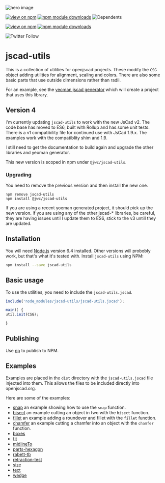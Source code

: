 ![hero image](./images/rabett-tb.png)

[![view on npm](http://img.shields.io/npm/v/jscad-utils.svg)](https://www.npmjs.org/package/jscad-utils)
[![npm module downloads](http://img.shields.io/npm/dt/jscad-utils.svg)](https://www.npmjs.org/package/jscad-utils)
![Dependents](http://img.shields.io/librariesio/dependents/npm/jscad-utils)

[![view on npm](http://img.shields.io/npm/v/@jwc/jscad-utils.svg)](https://www.npmjs.org/package/@jwc/jscad-utils)
[![npm module
downloads](http://img.shields.io/npm/dt/@jwc/jscad-utils.svg)](https://www.npmjs.org/package/@jwc/jscad-utils)

![Twitter Follow](https://img.shields.io/twitter/follow/johnwebbcole?label=Follow&style=social)

# jscad-utils

This is a collection of utilities for openjscad projects. These modify the `CSG` object adding utilities for alignment,
scaling and colors. There are also some basic parts that use outside dimensions rather than radii.

For an example, see the [yeoman jscad generator](https://www.npmjs.com/package/generator-jscad) which will create a
project that uses this library.

## Version 4

I'm currently updating `jscad-utils` to work with the new JsCad v2. The code base has moved to ES6, built with Rollup
and has some unit tests. There is a v1 compatibility file for continued use with JsCad 1.9.x. The examples work with the
compatiblity shim and 1.9.

I still need to get the documentation to build again and upgrade the other libraries and yeoman generator.

This new version is scoped in npm under `@jwc/jscad-utils`.

### Upgrading

You need to remove the previous version and then install the new one.

```
npm remove jscad-utils
npm install @jwc/jscad-utils
```

If you are using a recent yoeman generated project, it should pick up the new version. If you are using any of the other
jscad-\* libraries, be careful, they are having issues until I update them to ES6, stick to the v3 untill they are
updated.

## Installation

You will need [Node.js](https://nodejs.org) version 6.4 installed. Other versions will probobly work, but that's what
it's tested with. Install `jscad-utils` using NPM:

```bash
npm install --save jscad-utils
```

## Basic usage

To use the utilities, you need to include the `jscad-utils.jscad`.

```javascript
include('node_modules/jscad-utils/jscad-utils.jscad');

main() {
util.init(CSG);

}
```

## Publishing

Use [np](https://github.com/sindresorhus/np) to publish to NPM.

## Examples

Examples are placed in the `dist` directory with the `jscad-utils.jscad` file injected into them. This allows the files to be included directly into openjscad.org.

Here are some of the examples:

- [snap](http://openjscad.org/#https://gitlab.com/johnwebbcole/jscad-utils/raw/master/dist/examples/snap.jscad) an example showing how to use the `snap` function.
- [bisect](http://openjscad.org/#https://gitlab.com/johnwebbcole/jscad-utils/raw/master/dist/examples/bisect.jscad) an example cutting an object in two with the `bisect` function.
- [fillet](http://openjscad.org/#https://gitlab.com/johnwebbcole/jscad-utils/raw/master/dist/examples/fillet.jscad) an example adding a roundover and fillet with the `fillet` function.
- [chamfer](http://openjscad.org/#https://gitlab.com/johnwebbcole/jscad-utils/raw/master/dist/examples/chamfer.jscad) an example cutting a chamfer into an object with the `chamfer` function.
- [boxes](http://openjscad.org/#https://gitlab.com/johnwebbcole/jscad-utils/raw/master/dist/examples/boxes.jscad)
- [fit](http://openjscad.org/#https://gitlab.com/johnwebbcole/jscad-utils/raw/master/dist/examples/fit.jscad)
- [midlineTo](http://openjscad.org/#https://gitlab.com/johnwebbcole/jscad-utils/raw/master/dist/examples/midlineTo.jscad)
- [parts-hexagon](http://openjscad.org/#https://gitlab.com/johnwebbcole/jscad-utils/raw/master/dist/examples/parts-hexagon.jscad)
- [rabett-tb](http://openjscad.org/#https://gitlab.com/johnwebbcole/jscad-utils/raw/master/dist/examples/rabett-tb.jscad)
- [retraction-test](http://openjscad.org/#https://gitlab.com/johnwebbcole/jscad-utils/raw/master/dist/examples/retraction-test.jscad)
- [size](http://openjscad.org/#https://gitlab.com/johnwebbcole/jscad-utils/raw/master/dist/examples/size.jscad)
- [text](http://openjscad.org/#https://gitlab.com/johnwebbcole/jscad-utils/raw/master/dist/examples/text.jscad)
- [wedge](http://openjscad.org/#https://gitlab.com/johnwebbcole/jscad-utils/raw/master/dist/examples/wedge.jscad)
